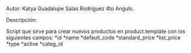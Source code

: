 Autor: Katya Guadalupe Salas Rodríguez
4to Angulo.

Descripción:

Script que sirve para crear nuevos productos en product.template
con los siguientes campos:
	*id
	*name
	*default_code
	*standard_price
	*list_price
	*type
	*active
	*categ_id
